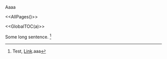 Aaaa

<<AllPages()>>

<<GlobalTOC(a)>>

Some long sentence. [^footnote]

[^footnote]: Test, [Link](https://google.com).aaa